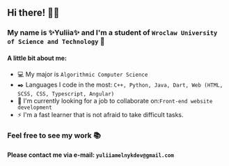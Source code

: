 ## Hi there! 👋:smile:

### My name is :sparkles:Yuliia:sparkles: and I'm a student of `Wroclaw University of Science and Technology` :raised_hands:
#### A little bit about me:

- :computer: My major is `Algorithmic Computer Science`
- :black_nib: Languages I code in the most: `C++, Python, Java, Dart, Web (HTML, SCSS, CSS, Typescript, Angular)`
- 👯 I'm currently looking for a job to collaborate on:`Front-end website development`
- ⚡ I'm a fast learner that is not afraid to take difficult tasks.

### Feel free to see my work :books:
#### Please contact me via e-mail: `yuliiamelnykdev@gmail.com`


<!--
**JuMillerDev/JuMillerDev** is a ✨ _special_ ✨ repository because its `README.md` (this file) appears on your GitHub profile.

Here are some ideas to get you started:

- 🔭 I’m currently working on ...
- 🌱 I’m currently learning ...
- 👯 I’m looking to collaborate on ...
- 🤔 I’m looking for help with ...
- 💬 Ask me about ...
- 📫 How to reach me: ...
- 😄 Pronouns: ...
- ⚡ Fun fact: ...
-->

